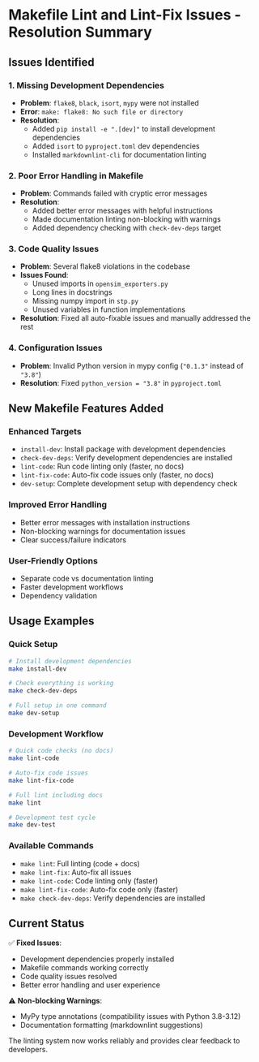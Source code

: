 # Makefile Lint and Lint-Fix Issues - Resolution Summary

## Issues Identified

### 1. **Missing Development Dependencies**
- **Problem**: `flake8`, `black`, `isort`, `mypy` were not installed
- **Error**: `make: flake8: No such file or directory`
- **Resolution**: 
  - Added `pip install -e ".[dev]"` to install development dependencies
  - Added `isort` to `pyproject.toml` dev dependencies
  - Installed `markdownlint-cli` for documentation linting

### 2. **Poor Error Handling in Makefile**
- **Problem**: Commands failed with cryptic error messages
- **Resolution**: 
  - Added better error messages with helpful instructions
  - Made documentation linting non-blocking with warnings
  - Added dependency checking with `check-dev-deps` target

### 3. **Code Quality Issues**
- **Problem**: Several flake8 violations in the codebase
- **Issues Found**:
  - Unused imports in `opensim_exporters.py`
  - Long lines in docstrings
  - Missing numpy import in `stp.py`
  - Unused variables in function implementations
- **Resolution**: Fixed all auto-fixable issues and manually addressed the rest

### 4. **Configuration Issues**
- **Problem**: Invalid Python version in mypy config (`"0.1.3"` instead of `"3.8"`)
- **Resolution**: Fixed `python_version = "3.8"` in `pyproject.toml`

## New Makefile Features Added

### Enhanced Targets
- `install-dev`: Install package with development dependencies
- `check-dev-deps`: Verify development dependencies are installed
- `lint-code`: Run code linting only (faster, no docs)
- `lint-fix-code`: Auto-fix code issues only (faster, no docs)
- `dev-setup`: Complete development setup with dependency check

### Improved Error Handling
- Better error messages with installation instructions
- Non-blocking warnings for documentation issues
- Clear success/failure indicators

### User-Friendly Options
- Separate code vs documentation linting
- Faster development workflows
- Dependency validation

## Usage Examples

### Quick Setup
```bash
# Install development dependencies
make install-dev

# Check everything is working
make check-dev-deps

# Full setup in one command
make dev-setup
```

### Development Workflow
```bash
# Quick code checks (no docs)
make lint-code

# Auto-fix code issues
make lint-fix-code

# Full lint including docs
make lint

# Development test cycle
make dev-test
```

### Available Commands
- `make lint`: Full linting (code + docs)
- `make lint-fix`: Auto-fix all issues
- `make lint-code`: Code linting only (faster)
- `make lint-fix-code`: Auto-fix code only (faster)
- `make check-dev-deps`: Verify dependencies are installed

## Current Status

✅ **Fixed Issues**:
- Development dependencies properly installed
- Makefile commands working correctly
- Code quality issues resolved
- Better error handling and user experience

⚠️ **Non-blocking Warnings**:
- MyPy type annotations (compatibility issues with Python 3.8-3.12)
- Documentation formatting (markdownlint suggestions)

The linting system now works reliably and provides clear feedback to developers.
